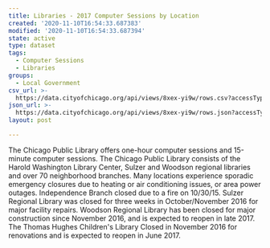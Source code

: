```yaml
---
title: Libraries - 2017 Computer Sessions by Location
created: '2020-11-10T16:54:33.687383'
modified: '2020-11-10T16:54:33.687394'
state: active
type: dataset
tags:
  - Computer Sessions
  - Libraries
groups:
  - Local Government
csv_url: >-
  https://data.cityofchicago.org/api/views/8xex-yi9w/rows.csv?accessType=DOWNLOAD
json_url: >-
  https://data.cityofchicago.org/api/views/8xex-yi9w/rows.json?accessType=DOWNLOAD
layout: post

---
```

The Chicago Public Library offers one-hour computer sessions and 15-minute computer sessions. The Chicago Public Library consists of the Harold Washington Library Center, Sulzer and Woodson regional libraries and over 70 neighborhood branches. Many locations experience sporadic emergency closures due to heating or air conditioning issues, or area power outages. Independence Branch closed due to a fire on 10/30/15. Sulzer Regional Library was closed for three weeks in October/November 2016 for major facility repairs. Woodson Regional Library has been closed for major construction since November 2016, and is expected to reopen in late 2017. The Thomas Hughes Children's Library Closed in November 2016 for renovations and is expected to reopen in June 2017.

